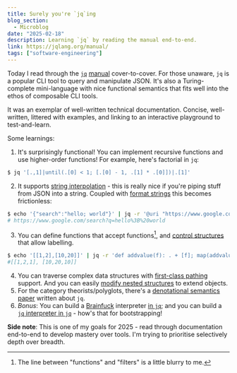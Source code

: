 ```yaml
---
title: Surely you're `jq`ing
blog_section:
  - Microblog
date: "2025-02-18"
description: Learning `jq` by reading the manual end-to-end.
link: https://jqlang.org/manual/
tags: ["software-engineering"]
---
```


Today I read through the [`jq`](https://jqlang.org) [manual](https://jqlang.org/manual/) cover-to-cover. For those unaware, `jq` is a popular CLI tool to query and manipulate JSON. It's also a Turing-complete mini-language with nice functional semantics that fits well into the ethos of composable CLI tools.

It was an exemplar of well-written technical documentation. Concise, well-written, littered with examples, and linking to an interactive playground to test-and-learn.

Some learnings:
1. It's surprisingly functional! You can implement recursive functions and use higher-order functions! For example, here's factorial in `jq`:
```bash
$ jq '[.,1]|until(.[0] < 1; [.[0] - 1, .[1] * .[0]])|.[1]'
```
2. It supports [string interpolation](https://jqlang.org/manual/#string-interpolation) - this is really nice if you're piping stuff from JSON into a string. Coupled with [format strings](https://jqlang.org/manual/#format-strings-and-escaping) this becomes frictionless:
```bash
$ echo '{"search":"hello; world"}' | jq -r '@uri "https://www.google.com/search?q=\(.search)"'
# https://www.google.com/search?q=hello%3B%20world
```
3. You can define functions that accept functions[^1], and [control structures](https://jqlang.org/manual/#breaking-out-of-control-structures) that allow labelling.
```bash
$ echo '[[1,2],[10,20]]' | jq -r 'def addvalue(f): . + [f]; map(addvalue(.[0]))'
#[[1,2,1], [10,20,10]]
```
4. You can traverse complex data structures with [first-class pathing](https://jqlang.org/manual/#path) support. And you can easily [modify nested structures](https://jqlang.org/manual/#complex-assignments) to extend objects.
5. For the category theorists/polyglots, there's a [denotational semantics paper](https://arxiv.org/pdf/2302.10576) written about `jq`.
6. _Bonus_: You can build a [Brainfuck](https://en.wikipedia.org/wiki/Brainfuck) interpreter [in `jq`](https://github.com/01mf02/jaq/blob/main/examples/bf.jq); and you can build a [`jq` interpreter in `jq`](https://github.com/wader/jqjq) - how's that for bootstrapping!

**Side note**: This is one of my goals for 2025 - read through documentation end-to-end to develop mastery over tools. I'm trying to prioritise selectively depth over breadth.

[^1]: The line between "functions" and "filters" is a little blurry to me.
